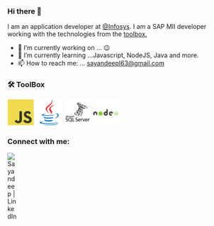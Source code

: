 ### Hi there 👋
I am an application developer at [@Infosys](https://twitter.com/Infosys). I am a SAP MII developer working with the technologies from the [toolbox.](https://github.com/SayandeepLahiri#-toolbox) 
- 🔭 I’m currently working on ... :wink:
- 🌱 I’m currently learning ...Javascript, NodeJS, Java and more.
- 📫 How to reach me: ... <a href="mailto:sayandeep63@gmail.com">sayandeepl63@gmail.com</a>

### 🛠 ToolBox 
<img src="https://github.com/devicons/devicon/blob/master/icons/javascript/javascript-original.svg" alt="JS" width="60" height="60"/>  <img src="https://github.com/devicons/devicon/blob/master/icons/java/java-original.svg" alt="Java" width="60" height="60"/>  <img src="https://github.com/devicons/devicon/blob/master/icons/microsoftsqlserver/microsoftsqlserver-plain-wordmark.svg" alt="MS SQL" width="60" height="60"/> <img src="https://github.com/devicons/devicon/blob/master/icons/nodejs/nodejs-original-wordmark.svg" alt="NodeJS" width="60" height="60"/>  



### Connect with me: 
[<img align="left" alt="Sayandeep | LinkedIn" width="22px" src="https://cdn.jsdelivr.net/npm/simple-icons@v3/icons/linkedin.svg" />][linkedin]
<br/>

[linkedin]:https://www.linkedin.com/in/sayandeeplahiri10/
